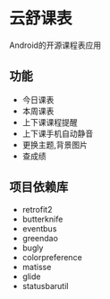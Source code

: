 # 云舒课表
Android的开源课程表应用
## 功能
- 今日课表
- 本周课表
- 上下课课程提醒
- 上下课手机自动静音
- 更换主题,背景图片
- 查成绩
## 项目依赖库
- retrofit2
- butterknife
- eventbus
- greendao
- bugly
- colorpreference
- matisse
- glide
- statusbarutil